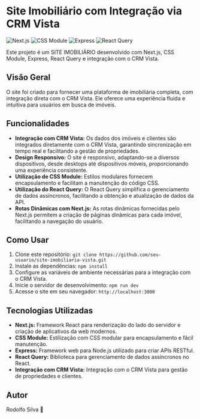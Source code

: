 # Site Imobiliário com Integração via CRM Vista

![Next.js](https://img.shields.io/badge/Next.js-9cf?style=for-the-badge&logo=next.js)
![CSS Module](https://img.shields.io/badge/CSS_Module-blue?style=for-the-badge&logo=css3)
![Express](https://img.shields.io/badge/Express.js-grey?style=for-the-badge&logo=express)
![React Query](https://img.shields.io/badge/React_Query-orange?style=for-the-badge&logo=react)

Este projeto é um SITE IMOBILIÁRIO desenvolvido com Next.js, CSS Module, Express, React Query e integração com o CRM Vista.

## Visão Geral

O site foi criado para fornecer uma plataforma de imobiliária completa, com integração direta com o CRM Vista. Ele oferece uma experiência fluida e intuitiva para usuários em busca de imóveis.

## Funcionalidades

- **Integração com CRM Vista:** Os dados dos imóveis e clientes são integrados diretamente com o CRM Vista, garantindo sincronização em tempo real e facilitando a gestão de propriedades.
- **Design Responsivo:** O site é responsivo, adaptando-se a diversos dispositivos, desde desktops até dispositivos móveis, proporcionando uma experiência consistente.
- **Utilização de CSS Module:** Estilos modulares fornecem encapsulamento e facilitam a manutenção do código CSS.
- **Utilização do React Query:** O React Query simplifica o gerenciamento de dados assíncronos, facilitando a obtenção e atualização de dados da API.
- **Rotas Dinâmicas com Next.js:** As rotas dinâmicas fornecidas pelo Next.js permitem a criação de páginas dinâmicas para cada imóvel, facilitando a navegação do usuário.

## Como Usar

1. Clone este repositório: `git clone https://github.com/seu-usuario/site-imobiliaria-vista.git`
2. Instale as dependências: `npm install`
3. Configure as variáveis de ambiente necessárias para a integração com o CRM Vista.
4. Inicie o servidor de desenvolvimento: `npm run dev`
5. Acesse o site em seu navegador: `http://localhost:3000`

## Tecnologias Utilizadas

- **Next.js:** Framework React para renderização do lado do servidor e criação de aplicativos da web modernos.
- **CSS Module:** Estilização com CSS modular para encapsulamento e fácil manutenção.
- **Express:** Framework web para Node.js utilizado para criar APIs RESTful.
- **React Query:** Biblioteca para gerenciamento de dados assíncronos no React.
- **Integração com CRM Vista:** Integração com o CRM Vista para gestão de propriedades e clientes.

## Autor

Rodolfo Silva 🚀
